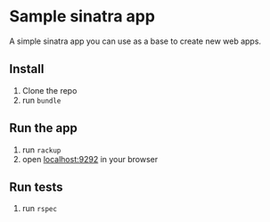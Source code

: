# Sample sinatra app

A simple sinatra app you can use as a base to create new web apps.


## Install

1. Clone the repo
1. run `bundle`

## Run the app

1. run `rackup`
1. open [localhost:9292](http://localhost:9292/) in your browser

## Run tests

1. run `rspec`
